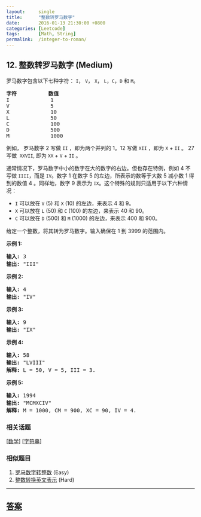 ```yaml
---
layout:     single
title:      "整数转罗马数字"
date:       2016-01-13 21:30:00 +0800
categories: [Leetcode]
tags:       [Math, String]
permalink:  /integer-to-roman/
---
```


## 12. 整数转罗马数字 (Medium)

<p>罗马数字包含以下七种字符：&nbsp;<code>I</code>，&nbsp;<code>V</code>，&nbsp;<code>X</code>，&nbsp;<code>L</code>，<code>C</code>，<code>D</code>&nbsp;和&nbsp;<code>M</code>。</p>

<pre><strong>字符</strong>          <strong>数值</strong>
I             1
V             5
X             10
L             50
C             100
D             500
M             1000</pre>

<p>例如， 罗马数字 2 写做&nbsp;<code>II</code>&nbsp;，即为两个并列的 1。12 写做&nbsp;<code>XII</code>&nbsp;，即为&nbsp;<code>X</code>&nbsp;+&nbsp;<code>II</code>&nbsp;。 27 写做&nbsp;&nbsp;<code>XXVII</code>, 即为&nbsp;<code>XX</code>&nbsp;+&nbsp;<code>V</code>&nbsp;+&nbsp;<code>II</code>&nbsp;。</p>

<p>通常情况下，罗马数字中小的数字在大的数字的右边。但也存在特例，例如 4 不写做&nbsp;<code>IIII</code>，而是&nbsp;<code>IV</code>。数字 1 在数字 5 的左边，所表示的数等于大数 5 减小数 1 得到的数值 4 。同样地，数字 9 表示为&nbsp;<code>IX</code>。这个特殊的规则只适用于以下六种情况：</p>

<ul>
	<li><code>I</code>&nbsp;可以放在&nbsp;<code>V</code>&nbsp;(5) 和&nbsp;<code>X</code>&nbsp;(10) 的左边，来表示 4 和 9。</li>
	<li><code>X</code>&nbsp;可以放在&nbsp;<code>L</code>&nbsp;(50) 和&nbsp;<code>C</code>&nbsp;(100) 的左边，来表示 40 和&nbsp;90。&nbsp;</li>
	<li><code>C</code>&nbsp;可以放在&nbsp;<code>D</code>&nbsp;(500) 和&nbsp;<code>M</code>&nbsp;(1000) 的左边，来表示&nbsp;400 和&nbsp;900。</li>
</ul>

<p>给定一个整数，将其转为罗马数字。输入确保在 1&nbsp;到 3999 的范围内。</p>

<p><strong>示例&nbsp;1:</strong></p>

<pre><strong>输入:</strong>&nbsp;3
<strong>输出:</strong> &quot;III&quot;</pre>

<p><strong>示例&nbsp;2:</strong></p>

<pre><strong>输入:</strong>&nbsp;4
<strong>输出:</strong> &quot;IV&quot;</pre>

<p><strong>示例&nbsp;3:</strong></p>

<pre><strong>输入:</strong>&nbsp;9
<strong>输出:</strong> &quot;IX&quot;</pre>

<p><strong>示例&nbsp;4:</strong></p>

<pre><strong>输入:</strong>&nbsp;58
<strong>输出:</strong> &quot;LVIII&quot;
<strong>解释:</strong> L = 50, V = 5, III = 3.
</pre>

<p><strong>示例&nbsp;5:</strong></p>

<pre><strong>输入:</strong>&nbsp;1994
<strong>输出:</strong> &quot;MCMXCIV&quot;
<strong>解释:</strong> M = 1000, CM = 900, XC = 90, IV = 4.</pre>

### 相关话题
  [[数学](https://github.com/openset/leetcode/tree/master/tag/math/README.md)]
  [[字符串](https://github.com/openset/leetcode/tree/master/tag/string/README.md)]

### 相似题目
  1. [罗马数字转整数](/roman-to-integer) (Easy)
  1. [整数转换英文表示](/integer-to-english-words) (Hard)

---

## [答案](https://github.com/openset/leetcode/tree/master/problems/integer-to-roman)
